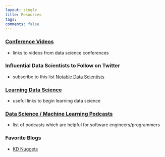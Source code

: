 ```yaml
---
layout: single
title: Resources
tags: 
comments: false
---
```



### [Conference Videos](conf_videos.md)
* links to videos from data science conferences

### Influential Data Scientists to Follow on Twitter
* subscribe to this list [Notable Data Scientists](https://twitter.com/reshamas/lists/notable-data-scientists/members)

### [Learning Data Science](ds_learning.md)
* useful links to begin learning data science

### [Data Science / Machine Learning Podcasts](https://github.com/rShetty/awesome-podcasts#data-sciencemachine-learning)
* list of podcasts which are helpful for software engineers/programmers

### Favorite Blogs
* [KD Nuggets](https://www.kdnuggets.com)

